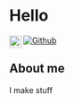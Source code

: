 # Hello

<a href="https://www.instagram.com/buffman_official_100/">
  <img align="left" alt="Yangman's instagram" width="22px" src="https://upload.wikimedia.org/wikipedia/commons/thumb/a/a5/Instagram_icon.png/1024px-Instagram_icon.png" />
</a>

[![Github](https://img.shields.io/github/followers/yangman946?label=Follow&style=social)](https://github.com/yangman946)


## About me

I make stuff








